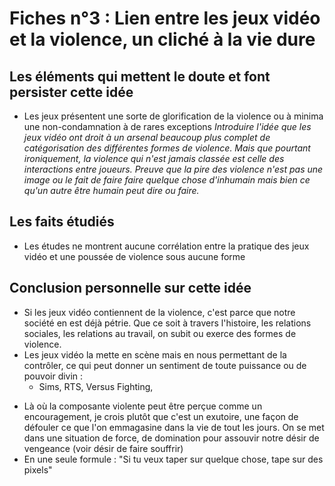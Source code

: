 # Fiches n°3 : Lien entre les jeux vidéo et la violence, un cliché à la vie dure


## Les éléments qui mettent le doute et font persister cette idée

* Les jeux présentent une sorte de glorification de la violence ou à minima une non-condamnation à de rares exceptions
_Introduire l'idée que les jeux vidéo ont droit à un arsenal beaucoup plus complet de catégorisation des différentes formes de violence. Mais que pourtant ironiquement, la violence qui n'est jamais classée est celle des interactions entre joueurs. Preuve que la pire des violence n'est pas une image ou le fait de faire faire quelque chose d'inhumain mais bien ce qu'un autre être humain peut dire ou faire._

## Les faits étudiés

* Les études ne montrent aucune corrélation entre la pratique des jeux vidéo et une poussée de violence sous aucune forme

## Conclusion personnelle sur cette idée

* Si les jeux vidéo contiennent de la violence, c'est parce que notre société en est déjà pétrie. Que ce soit à travers l'histoire, les relations sociales, les relations au travail, on subit ou exerce des formes de violence.
* Les jeux vidéo la mette en scène mais en nous permettant de la contrôler, ce qui peut donner un sentiment de toute puissance ou de pouvoir divin :
  - Sims, RTS, Versus Fighting,
- Là où la composante violente peut être perçue comme un encouragement, je crois plutôt que c'est un exutoire, une façon de défouler ce que l'on emmagasine dans la vie de tout les jours. On se met dans une situation de force, de domination pour assouvir notre désir de vengeance (voir désir de faire souffrir)
- En une seule formule : "Si tu veux taper sur quelque chose, tape sur des pixels"
